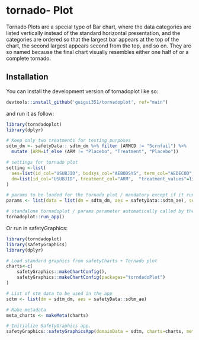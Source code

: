 
<!-- README.md is generated from README.Rmd. Please edit that file -->

# tornado- Plot

<!-- badges: start -->
<!-- badges: end -->

Tornado Plots are a special type of Bar chart, where the data categories
are listed vertically instead of the standard horizontal presentation,
and the categories are ordered so that the largest bar appears at the
top of the chart, the second largest appears second from the top, and so
on. They are so named because the final chart visually resembles either
one half of or a complete tornado.

## Installation

You can install the development version of tornadoplot like so:

``` r
devtools::install_github('guigui351/tornadoplot', ref="main")
```

and run it as follow:

``` r
library(torndadoplot)
library(dplyr)

# Keep only two treatments for testing purposes
sdtm_dm <- safetyData:: sdtm_dm %>% filter (ARMCD != "Scrnfail") %>%
  mutate (ARM=if_else (ARM != "Placebo", "Treatment", "Placebo"))

# settings for tornado plot
setting <-list(
  aes=list(id_col="USUBJID", bodsys_col="AEBODSYS", term_col="AEDECOD", severity_col="AESEV", serious_col="AESER"),
  dm=list(id_col="USUBJID", treatment_col="ARM",  "treatment_values"=list(group1="Placebo", "group2" = "Xanomeline High Dose"))
)

# params to be loaded for the tornado plot / mandatory except if it runs with SafetyGraphics
params <- list(data = list(dm = sdtm_dm, aes = safetyData::sdtm_ae), settings = setting)

# standalone tornadoplot / params parameter automatically called by the run_app function
tornadoplot::run_app()
```

Or run in safetyGraphics:

``` r
library(torndadoplot)
library(safetyGraphics)
library(dplyr)

# Load standard graphics from safetyCharts + Tornado plot
charts<-c(
    safetyGraphics::makeChartConfig(),
    safetyGraphics::makeChartConfig(packages="torndadoPlot")
)

# List of stm data to be used in the app
sdtm <- list(dm = sdtm_dm, aes = safetyData::sdtm_ae)

# Make metadata
meta_charts <- makeMeta(charts)

# Initialize SafetyGraphics app.
safetyGraphics::safetyGraphicsApp(domainData = sdtm, charts=charts, meta = meta_charts)
```
